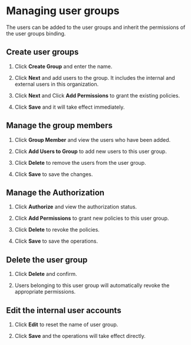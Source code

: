 # Managing user groups

The users can be added to the user groups and inherit the permissions of the user groups binding.

## Create user groups

1. Click **Create Group** and enter the name.

2. Click **Next** and add users to the group. It includes the internal and external users in this organization.

3. Click **Next** and Click **Add Permissions** to grant the existing policies.

4. Click **Save** and it will take effect immediately.

## Manage the group members

1. Click **Group Member** and view the users who have been added.

2. Click **Add Users to Group** to add new users to this user group.

3. Click **Delete** to remove the users from the user group.

4. Click **Save** to save the changes.

## Manage the Authorization

1. Click **Authorize** and view the authorization status.

2. Click **Add Permissions** to grant new policies to this user group.

3. Click **Delete** to revoke the policies.

4. Click **Save** to save the operations.

## Delete the user group

1. Click **Delete** and confirm.

2. Users belonging to this user group will automatically revoke the appropriate permissions.

## Edit the internal user accounts

1. Click **Edit** to reset the name of user group.

2. Click **Save** and the operations will take effect directly.
